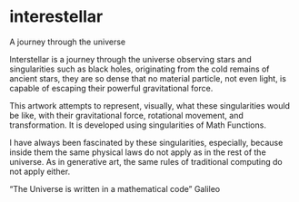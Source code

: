 # interestellar
A journey through the universe 

Interstellar is a journey through the universe observing stars and singularities such as black holes, originating from the cold remains of ancient stars, they are so dense that no material particle, not even light, is capable of escaping their powerful gravitational force.

This artwork attempts to represent, visually, what these singularities would be like, with their gravitational force, rotational movement, and transformation. It is developed using singularities of Math Functions. 

I have always been fascinated by these singularities, especially, because inside them the same physical laws do not apply as in the rest of the universe. As in generative art, the same rules of traditional computing do not apply either.

“The Universe is written in a mathematical code” Galileo
